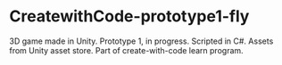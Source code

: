 # CreatewithCode-prototype1-fly
3D game made in Unity.
Prototype 1, in progress.
Scripted in C#.
Assets from Unity asset store.
Part of create-with-code learn program.
